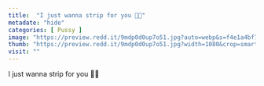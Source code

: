 ```yaml
---
title:  "I just wanna strip for you 🤫😉"
metadate: "hide"
categories: [ Pussy ]
image: "https://preview.redd.it/9mdp0d0up7o51.jpg?auto=webp&s=f4e1a4bf73c391808cf318cc53756e9f98f9b700"
thumb: "https://preview.redd.it/9mdp0d0up7o51.jpg?width=1080&crop=smart&auto=webp&s=314d825e7404c585d3db99daadded97eeae119fe"
visit: ""
---
```

I just wanna strip for you 🤫😉
